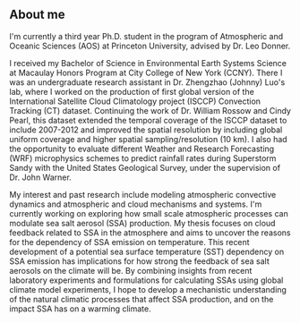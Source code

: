 ## About me

I'm currently a third year Ph.D. student in the program of Atmospheric and Oceanic Sciences (AOS) at Princeton University, advised by Dr. Leo Donner. 

I received my Bachelor of Science in Environmental Earth Systems Science at Macaulay Honors Program at City College of New York (CCNY). There I was an undergraduate research assistant in Dr. Zhengzhao (Johnny) Luo's lab, where I worked on the production of first global version of the International Satellite Cloud Climatology project (ISCCP) Convection Tracking (CT) dataset. Continuing the work of Dr. William Rossow and Cindy Pearl, this dataset extended the temporal coverage of the ISCCP dataset to include 2007-2012 and improved the spatial resolution by including global uniform coverage and higher spatial sampling/resolution (10 km). I also had the opportunity to evaluate different Weather and Research Forecasting (WRF) microphysics schemes to predict rainfall rates during Superstorm Sandy with the United States Geological Survey, under the supervision of Dr. John Warner. 

My interest and past research include modeling atmospheric convective dynamics and atmospheric and cloud mechanisms and systems. I'm currently working on exploring how small scale atmospheric processes can modulate sea salt aerosol (SSA) production. My thesis focuses on cloud feedback related to SSA in the atmosphere and aims to uncover the reasons for the dependency of SSA emission on temperature. This recent development of a potential sea surface temperature (SST) dependency on SSA emission has implications for how strong the feedback of sea salt aerosols on the climate will be. By combining insights from recent laboratory experiments and formulations for calculating SSAs using global climate model experiments, I hope to develop a mechanistic understanding of the natural climatic processes that affect SSA production, and on the impact SSA has on a warming climate.
